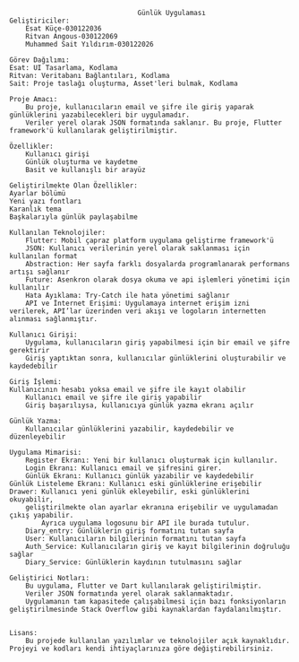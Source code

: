                                     Günlük Uygulaması
    Geliştiriciler:
        Esat Küçe-030122036
        Ritvan Angous-030122069
        Muhammed Sait Yıldırım-030122026
		
    Görev Dağılımı:
	Esat: UI Tasarlama, Kodlama
	Ritvan: Veritabanı Bağlantıları, Kodlama
	Sait: Proje taslağı oluşturma, Asset'leri bulmak, Kodlama
    
    Proje Amacı:
        Bu proje, kullanıcıların email ve şifre ile giriş yaparak günlüklerini yazabilecekleri bir uygulamadır.
        Veriler yerel olarak JSON formatında saklanır. Bu proje, Flutter framework'ü kullanılarak geliştirilmiştir.

    Özellikler:
        Kullanıcı girişi 
        Günlük oluşturma ve kaydetme
        Basit ve kullanışlı bir arayüz

    Geliştirilmekte Olan Özellikler:
	Ayarlar bölümü
	Yeni yazı fontları
	Karanlık tema
	Başkalarıyla günlük paylaşabilme

    Kullanılan Teknolojiler:
        Flutter: Mobil çapraz platform uygulama geliştirme framework'ü
        JSON: Kullanıcı verilerinin yerel olarak saklanması için kullanılan format
        Abstraction: Her sayfa farklı dosyalarda programlanarak performans artışı sağlanır
        Future: Asenkron olarak dosya okuma ve api işlemleri yönetimi için kullanılır
        Hata Ayıklama: Try-Catch ile hata yönetimi sağlanır
        API ve İnternet Erişimi: Uygulamaya internet erişim izni verilerek, API’lar üzerinden veri akışı ve logoların internetten alınması sağlanmıştır.

    Kullanıcı Girişi:
        Uygulama, kullanıcıların giriş yapabilmesi için bir email ve şifre gerektirir 
        Giriş yaptıktan sonra, kullanıcılar günlüklerini oluşturabilir ve kaydedebilir

    Giriş İşlemi:
	Kullanıcının hesabı yoksa email ve şifre ile kayıt olabilir
        Kullanıcı email ve şifre ile giriş yapabilir
        Giriş başarılıysa, kullanıcıya günlük yazma ekranı açılır
	
    Günlük Yazma:
        Kullanıcılar günlüklerini yazabilir, kaydedebilir ve düzenleyebilir

    Uygulama Mimarisi:
        Register Ekranı: Yeni bir kullanıcı oluşturmak için kullanılır.
        Login Ekranı: Kullanıcı email ve şifresini girer.
        Günlük Ekranı: Kullanıcı günlük yazabilir ve kaydedebilir
	Günlük Listeleme Ekranı: Kullanıcı eski günlüklerine erişebilir
	Drawer: Kullanıcı yeni günlük ekleyebilir, eski günlüklerini okuyabilir, 
	   	geliştirilmekte olan ayarlar ekranına erişebilir ve uygulamadan çıkış yapabilir.
     		Ayrıca uygulama logosunu bir API ile burada tutulur.
     	Diary_entry: Günlüklerin giriş formatını tutan sayfa
      	User: Kullanıcıların bilgilerinin formatını tutan sayfa
        Auth_Service: Kullanıcıların giriş ve kayıt bilgilerinin doğruluğu sağlar
        Diary_Service: Günlüklerin kaydının tutulmasını sağlar

    Geliştirici Notları:
        Bu uygulama, Flutter ve Dart kullanılarak geliştirilmiştir.
        Veriler JSON formatında yerel olarak saklanmaktadır.
        Uygulamanın tam kapasitede çalışabilmesi için bazı fonksiyonların geliştirilmesinde Stack Overflow gibi kaynaklardan faydalanılmıştır.    
        

    Lisans:
        Bu projede kullanılan yazılımlar ve teknolojiler açık kaynaklıdır. Projeyi ve kodları kendi ihtiyaçlarınıza göre değiştirebilirsiniz.

